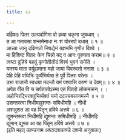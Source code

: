 ```yaml
---
title: ६२

---
```

बर्हिषदः पितर ऊत्यर्वागिमा वो हव्या चकृमा जुषध्वम् ।  
त आ गतावसा शन्तमेनाधा नः शं योररपो दधात् ॥ १ ॥  
आच्या जानु दक्षिणतो निषद्येमं यज्ञमभि गृणीत विश्वे ।  
मा हिंशिष्ट पितरः केन चिन्नो यद् व आगः पुरुषता कराम॥ २ ॥  
त्वष्टा दुहित्रे वहतुं कृणोतीतीदं विश्वं भुवनं समेति ।  
यमस्य माता पर्युह्यमाना महो जाया विवस्वतो ननाश ॥ ३ ॥  
प्रेहि प्रेहि पथिभिः पूर्व्येभिर्यत्रा ते पूर्वे पितरः परेताः ।  
उभा राजानौ स्वधया मदन्तौ यमं पश्यासि वरुणं च देवम्॥ ॥ ४ ॥  
अपेत वीत वि च सर्पतातोऽस्मा एतं पितरो लोकमक्रन् । ।  
अहोभिरद्भिरक्तुभिर्व्यक्तं यमो ददात्यवसानमस्मै ॥ ५ ॥  
उशन्तस्त्वा निधीमह्युशन्तः समिधीमहि । नीधी  
अशन्नुशत आ वह पितॄन् हविषे अत्तवे ॥ ६ ॥  
द्युमन्तस्त्वा निधीमहि द्युमन्तः समिधीमहि । नीधीमहि  
द्युमान् द्युमत आ वह पितॄन् हविषे अत्तवे ॥ ७ ॥  
(इति महत् काण्डनाम अष्टादशकाण्डे दशमो अनुवाकः)  
  